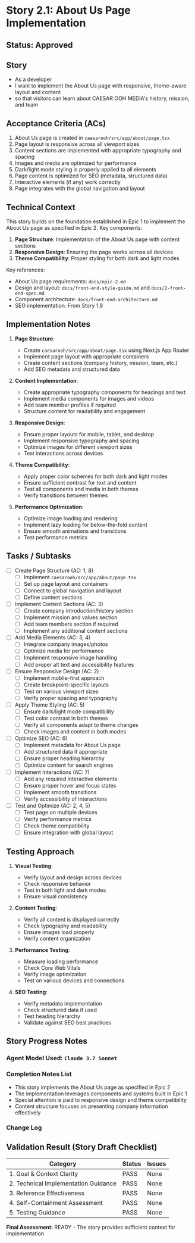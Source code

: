 # Story 2.1: About Us Page Implementation

## Status: Approved

## Story

- As a developer
- I want to implement the About Us page with responsive, theme-aware layout and content
- so that visitors can learn about CAESAR OOH MEDIA's history, mission, and team

## Acceptance Criteria (ACs)

1. About Us page is created in `caesarooh/src/app/about/page.tsx`
2. Page layout is responsive across all viewport sizes
3. Content sections are implemented with appropriate typography and spacing
4. Images and media are optimized for performance
5. Dark/light mode styling is properly applied to all elements
6. Page content is optimized for SEO (metadata, structured data)
7. Interactive elements (if any) work correctly
8. Page integrates with the global navigation and layout

## Technical Context

This story builds on the foundation established in Epic 1 to implement the About Us page as specified in Epic 2. Key components:

1. **Page Structure**: Implementation of the About Us page with content sections
2. **Responsive Design**: Ensuring the page works across all devices
3. **Theme Compatibility**: Proper styling for both dark and light modes

Key references:
- About Us page requirements: `docs/epic-2.md`
- Design and layout: `docs/front-end-style-guide.md` and `docs/2-front-end-spec.md`
- Component architecture: `docs/front-end-architecture.md`
- SEO implementation: From Story 1.8

## Implementation Notes

1. **Page Structure**:
   - Create `caesarooh/src/app/about/page.tsx` using Next.js App Router
   - Implement page layout with appropriate containers
   - Create content sections (company history, mission, team, etc.)
   - Add SEO metadata and structured data

2. **Content Implementation**:
   - Create appropriate typography components for headings and text
   - Implement media components for images and videos
   - Add team member profiles if required
   - Structure content for readability and engagement

3. **Responsive Design**:
   - Ensure proper layouts for mobile, tablet, and desktop
   - Implement responsive typography and spacing
   - Optimize images for different viewport sizes
   - Test interactions across devices

4. **Theme Compatibility**:
   - Apply proper color schemes for both dark and light modes
   - Ensure sufficient contrast for text and content
   - Test all components and media in both themes
   - Verify transitions between themes

5. **Performance Optimization**:
   - Optimize image loading and rendering
   - Implement lazy loading for below-the-fold content
   - Ensure smooth animations and transitions
   - Test performance metrics

## Tasks / Subtasks

- [ ] Create Page Structure (AC: 1, 8)
  - [ ] Implement `caesarooh/src/app/about/page.tsx`
  - [ ] Set up page layout and containers
  - [ ] Connect to global navigation and layout
  - [ ] Define content sections

- [ ] Implement Content Sections (AC: 3)
  - [ ] Create company introduction/history section
  - [ ] Implement mission and values section
  - [ ] Add team members section if required
  - [ ] Implement any additional content sections

- [ ] Add Media Elements (AC: 3, 4)
  - [ ] Integrate company images/photos
  - [ ] Optimize media for performance
  - [ ] Implement responsive image handling
  - [ ] Add proper alt text and accessibility features

- [ ] Ensure Responsive Design (AC: 2)
  - [ ] Implement mobile-first approach
  - [ ] Create breakpoint-specific layouts
  - [ ] Test on various viewport sizes
  - [ ] Verify proper spacing and typography

- [ ] Apply Theme Styling (AC: 5)
  - [ ] Ensure dark/light mode compatibility
  - [ ] Test color contrast in both themes
  - [ ] Verify all components adapt to theme changes
  - [ ] Check images and content in both modes

- [ ] Optimize SEO (AC: 6)
  - [ ] Implement metadata for About Us page
  - [ ] Add structured data if appropriate
  - [ ] Ensure proper heading hierarchy
  - [ ] Optimize content for search engines

- [ ] Implement Interactions (AC: 7)
  - [ ] Add any required interactive elements
  - [ ] Ensure proper hover and focus states
  - [ ] Implement smooth transitions
  - [ ] Verify accessibility of interactions

- [ ] Test and Optimize (AC: 2, 4, 5)
  - [ ] Test page on multiple devices
  - [ ] Verify performance metrics
  - [ ] Check theme compatibility
  - [ ] Ensure integration with global layout

## Testing Approach

1. **Visual Testing**:
   - Verify layout and design across devices
   - Check responsive behavior
   - Test in both light and dark modes
   - Ensure visual consistency

2. **Content Testing**:
   - Verify all content is displayed correctly
   - Check typography and readability
   - Ensure images load properly
   - Verify content organization

3. **Performance Testing**:
   - Measure loading performance
   - Check Core Web Vitals
   - Verify image optimization
   - Test on various devices and connections

4. **SEO Testing**:
   - Verify metadata implementation
   - Check structured data if used
   - Test heading hierarchy
   - Validate against SEO best practices

## Story Progress Notes

### Agent Model Used: `Claude 3.7 Sonnet`

### Completion Notes List

- This story implements the About Us page as specified in Epic 2
- The implementation leverages components and systems built in Epic 1
- Special attention is paid to responsive design and theme compatibility
- Content structure focuses on presenting company information effectively

### Change Log

## Validation Result (Story Draft Checklist)

| Category                             | Status | Issues |
| ------------------------------------ | ------ | ------ |
| 1. Goal & Context Clarity            | PASS   | None   |
| 2. Technical Implementation Guidance | PASS   | None   |
| 3. Reference Effectiveness           | PASS   | None   |
| 4. Self-Containment Assessment       | PASS   | None   |
| 5. Testing Guidance                  | PASS   | None   |

**Final Assessment:** READY - The story provides sufficient context for implementation 
